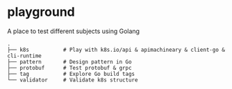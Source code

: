 # playground

A place to test different subjects using Golang
```
.
├── k8s           # Play with k8s.io/api & apimachineary & client-go & cli-runtime
├── pattern       # Design pattern in Go
├── protobuf      # Test protobuf & grpc
├── tag           # Explore Go build tags
└── validator     # Validate k8s structure
```
